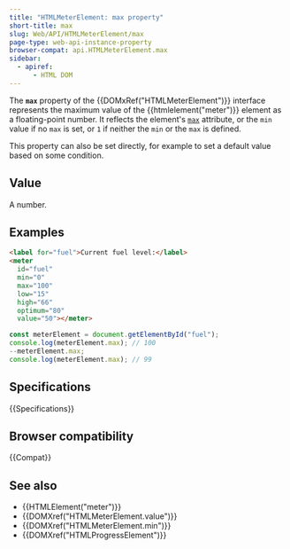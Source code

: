```yaml
---
title: "HTMLMeterElement: max property"
short-title: max
slug: Web/API/HTMLMeterElement/max
page-type: web-api-instance-property
browser-compat: api.HTMLMeterElement.max
sidebar:
  - apiref:
      - HTML DOM
---
```


The **`max`** property of the {{DOMxRef("HTMLMeterElement")}} interface represents the maximum value of the {{htmlelement("meter")}} element as a floating-point number. It reflects the element's [`max`](/en-US/docs/Web/HTML/Reference/Elements/meter#max) attribute, or the `min` value if no `max` is set, or `1` if neither the `min` or the `max` is defined.

This property can also be set directly, for example to set a default value based on some condition.

## Value

A number.

## Examples

```html
<label for="fuel">Current fuel level:</label>
<meter
  id="fuel"
  min="0"
  max="100"
  low="15"
  high="66"
  optimum="80"
  value="50"></meter>
```

```js
const meterElement = document.getElementById("fuel");
console.log(meterElement.max); // 100
--meterElement.max;
console.log(meterElement.max); // 99
```

## Specifications

{{Specifications}}

## Browser compatibility

{{Compat}}

## See also

- {{HTMLElement("meter")}}
- {{DOMXref("HTMLMeterElement.value")}}
- {{DOMXref("HTMLMeterElement.min")}}
- {{DOMXref("HTMLProgressElement")}}
